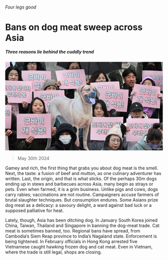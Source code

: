 ###### Four legs good

# Bans on dog meat sweep across Asia 

##### Three reasons lie behind the cuddly trend 

![image](images/20240601_ASP002.jpg) 

> May 30th 2024 

Gamey and rich, the first thing that grabs you about dog meat is the smell. Next, the taste: a fusion of beef and mutton, as one culinary adventurer has written. Last, the origin, and that is what sticks. Of the perhaps 30m dogs ending up in stews and barbecues across Asia, many begin as strays or pets. Even when farmed, it is a grim business. Unlike pigs and cows, dogs carry rabies; vaccinations are not routine. Campaigners accuse farmers of brutal slaughter techniques. But consumption endures. Some Asians prize dog meat as a delicacy: a savoury delight, a ward against bad luck or a supposed palliative for heat.

Lately, though, Asia has been ditching dog. In January South Korea joined China, Taiwan, Thailand and Singapore in banning the dog-meat trade. Cat meat is sometimes banned, too. Regional bans have spread, from Cambodia’s Siem Reap province to India’s Nagaland state. Enforcement is being tightened. In February officials in Hong Kong arrested five Vietnamese caught hawking frozen dog and cat meat. Even in Vietnam, where the trade is still legal, shops are closing. 


